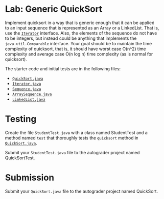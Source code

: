 # Lab: Generic QuickSort

Implement quicksort in a way that is generic enough that it can be
applied to an input sequence that is represented as an Array or a
LinkedList. That is, use the [`Iterator`](./Iterator.java)
interface. Also, the elements of the sequence do not have to be
integers, but instead could be anything that implements the
`java.util.Comparable` interface. Your goal should be to maintain the
time complexity of quicksort, that is, it should have worst case O(n^2)
time complexity and average case O(n log n) time complexity (as is
normal for quicksort).

The starter code and initial tests are in the following files:

* [`QuickSort.java`](./QuickSort.java)
* [`Iterator.java`](./Iterator.java)
* [`Sequence.java`](./Sequence.java)
* [`ArraySequence.java`](./ArraySequence.java)
* [`LinkedList.java`](./LinkedList.java)

# Testing

Create the file `StudentTest.java` with a class named StudentTest and a
method named `test` that thoroughly tests the `quicksort` method in
[`QuickSort.java`](./QuickSort.java). 

Submit your `StudentTest.java` file to the autograder project named
QuickSortTest.

# Submission

Submit your `QuickSort.java` file to the autograder project named QuickSort.
